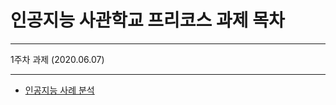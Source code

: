 인공지능 사관학교 프리코스 과제 목차
=======
***
1주차 과제 (2020.06.07)
***
* [인공지능 사례 분석](URL "https://github.com/ChanYeong-AI/GwanJu-AI-Academy-Project/blob/master/1%EC%A3%BC%EC%B0%A8%EA%B3%BC%EC%A0%9C.ipynb")
